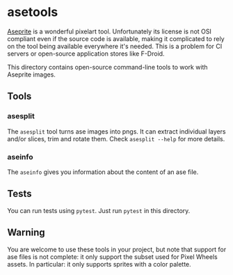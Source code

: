 # asetools

[Aseprite][] is a wonderful pixelart tool. Unfortunately its license is not OSI compliant even if the source code is available, making it complicated to rely on the tool being available everywhere it's needed. This is a problem for CI servers or open-source application stores like F-Droid.

This directory contains open-source command-line tools to work with Aseprite images.

[Aseprite]: https://aseprite.com

## Tools

### asesplit

The `asesplit` tool turns ase images into pngs. It can extract individual layers and/or slices, trim and rotate them. Check `asesplit --help` for more details.

### aseinfo

The `aseinfo` gives you information about the content of an ase file.

## Tests

You can run tests using `pytest`. Just run `pytest` in this directory.

## Warning

You are welcome to use these tools in your project, but note that support for ase files is not complete: it only support the subset used for Pixel Wheels assets. In particular: it only supports sprites with a color palette.
